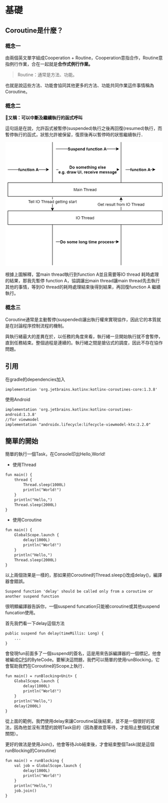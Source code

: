 # 基礎

## Coroutine是什麼？

### 概念一

由兩個英文單字組成Cooperation + Routine，Cooperation意指合作，Routine意指例行作業，合在一起就是**合作式例行作業。**

> Routine：通常是方法、功能。

也就是說這些方法、功能會協同其他更多的方法、功能共同作業這件事情稱為Coroutine。

### 概念二

**又稱：可以中斷及繼續執行的函式呼叫**

這句話是在說，允許函式被暫停\(suspended\)執行之後再回復\(resumed\)執行，而暫停執行的函式，狀態允許被保留，復原後再以暫停時的狀態繼續執行．

![](../../.gitbook/assets/1_mxsd2ch9qlnycfyht0eqrq.png)

根據上圖解釋，當main thread執行到function A並且需要等IO thread 耗時處理的結果，那我先暫停 function A，協調讓出main thread讓main thread先去執行其他的事情，等到IO thread的耗時處理結束後得到結果，再回復function A 繼續執行。

### 概念三

Coroutine通常是主動暫停\(suspended\)讓出執行權來實現協作，因此它的本質就是在討論程序控制流程的機制。

與執行緒最大的差異在於，以任務的角度來看，執行緒一旦開始執行就不會暫停，直到任務結束。整個過程是連續的。執行緒之間是搶佔式的調度，因此不存在協作問題。

## 引用

在gradle的dependencies加入

```text
implementation 'org.jetbrains.kotlinx:kotlinx-coroutines-core:1.3.8'
```

使用Android

```text
implementation 'org.jetbrains.kotlinx:kotlinx-coroutines-android:1.3.8'
//for viewmodel
implementation "androidx.lifecycle:lifecycle-viewmodel-ktx:2.2.0"
```

## 簡單的開始

簡單的執行一個Task，在Console印出Hello,World!

* 使用Thread

```text
fun main() {
	thread {
		Thread.sleep(1000L)
		println("World!")
	}
    println("Hello,")
    Thread.sleep(2000L)
}
```

* 使用Coroutine

```text
fun main() {
    GlobalScope.launch {
        delay(1000L)
        println("World!")
    }
    println("Hello,")
    Thread.sleep(2000L)
}
```

以上兩個效果是一樣的，那如果把Coroutine的Thread.sleep\(\)改成delay\(\)，編譯器會錯誤。

```text
Suspend function 'delay' should be called only from a coroutine or another suspend function
```

很明顯編譯器告訴你，一個suspend funcation只能被coroutine或其他suspend funcation使用。

首先我們看一下delay這個方法

```text
public suspend fun delay(timeMillis: Long) {
    ...
}
```

會發現fun前面多了一個suspend的簽名，這是用來告訴編譯器的一個標記，他會被編成[CPS](https://www.youtube.com/watch?v=YrrUCSi72E8)的ByteCode。要解決這問題，我們可以簡單的使用runBlocking，它會幫助我們在Coroutine的Scope上執行．

```text
fun main() = runBlocking<Unit> {
    GlobalScope.launch {
        delay(1000L)
        println("World!")
    }
    println("Hello,")
    delay(2000L)
}
```

從上面的範例，我們使用delay來讓Coroutine延後結束，並不是一個很好的寫法，因為他並沒有清楚的說明Task目的（因為要故意等待，才能阻止整個程式被關閉）。

更好的做法是使用Join\(\)，他會等待Job結束後，才會結束整個Task\(就是這個runBlocking的Coroutine\)

```text
fun main() = runBlocking {
    val job = GlobalScope.launch {
        delay(1000L)
        println("World!")
    }
    println("Hello,")
    job.join()    
}
```



